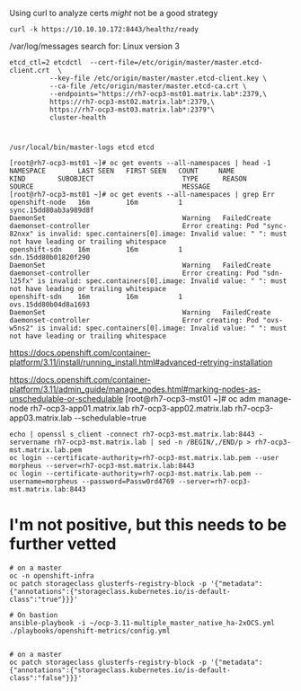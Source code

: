 
Using curl to analyze certs *might* not be a good strategy
```
curl -k https://10.10.10.172:8443/healthz/ready
```


/var/log/messages
search for: Linux version 3


```
etcd_ctl=2 etcdctl  --cert-file=/etc/origin/master/master.etcd-client.crt  \
          --key-file /etc/origin/master/master.etcd-client.key \
          --ca-file /etc/origin/master/master.etcd-ca.crt \
          --endpoints="https://rh7-ocp3-mst01.matrix.lab*:2379,\
          https://rh7-ocp3-mst02.matrix.lab*:2379,\
          https://rh7-ocp3-mst03.matrix.lab*:2379"\
          cluster-health
```

# 
```
/usr/local/bin/master-logs etcd etcd
```

```
[root@rh7-ocp3-mst01 ~]# oc get events --all-namespaces | head -1 
NAMESPACE        LAST SEEN   FIRST SEEN   COUNT     NAME                                                            KIND        SUBOBJECT                      TYPE      REASON                    SOURCE                                     MESSAGE
[root@rh7-ocp3-mst01 ~]# oc get events --all-namespaces | grep Err 
openshift-node   16m         16m          1         sync.15dd80ab3a989d8f                                           DaemonSet                                  Warning   FailedCreate              daemonset-controller                       Error creating: Pod "sync-82nxx" is invalid: spec.containers[0].image: Invalid value: " ": must not have leading or trailing whitespace
openshift-sdn    16m         16m          1         sdn.15dd80b01820f290                                            DaemonSet                                  Warning   FailedCreate              daemonset-controller                       Error creating: Pod "sdn-l25fx" is invalid: spec.containers[0].image: Invalid value: " ": must not have leading or trailing whitespace
openshift-sdn    16m         16m          1         ovs.15dd80b04d8a1693                                            DaemonSet                                  Warning   FailedCreate              daemonset-controller                       Error creating: Pod "ovs-w5ns2" is invalid: spec.containers[0].image: Invalid value: " ": must not have leading or trailing whitespace
```

https://docs.openshift.com/container-platform/3.11/install/running_install.html#advanced-retrying-installation

https://docs.openshift.com/container-platform/3.11/admin_guide/manage_nodes.html#marking-nodes-as-unschedulable-or-schedulable
[root@rh7-ocp3-mst01 ~]# oc adm manage-node rh7-ocp3-app01.matrix.lab rh7-ocp3-app02.matrix.lab rh7-ocp3-app03.matrix.lab --schedulable=true



```
echo | openssl s_client -connect rh7-ocp3-mst.matrix.lab:8443 -servername rh7-ocp3-mst.matrix.lab | sed -n /BEGIN/,/END/p > rh7-ocp3-mst.matrix.lab.pem
oc login --certificate-authority=rh7-ocp3-mst.matrix.lab.pem --user morpheus --server=rh7-ocp3-mst.matrix.lab:8443
oc login --certificate-authority=rh7-ocp3-mst.matrix.lab.pem --username=morpheus --password=Passw0rd4769 --server=rh7-ocp3-mst.matrix.lab:8443
```




# I'm not positive, but this needs to be further vetted
```
# on a master 
oc -n openshift-infra
oc patch storageclass glusterfs-registry-block -p '{"metadata": {"annotations":{"storageclass.kubernetes.io/is-default-class":"true"}}}'

# On bastion
ansible-playbook -i ~/ocp-3.11-multiple_master_native_ha-2xOCS.yml ./playbooks/openshift-metrics/config.yml


# on a master 
oc patch storageclass glusterfs-registry-block -p '{"metadata": {"annotations":{"storageclass.kubernetes.io/is-default-class":"false"}}}'
```



